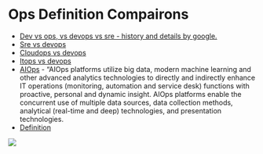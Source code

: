 # Ops Definition Compairons

* [Dev vs ops, vs devops vs sre - history and details by google.](https://www.youtube.com/watch?v=tEylFyxbDLE\&list=PLIivdWyY5sqJrKl7D2u-gmis8h9K66qoj\&index=2)
* [Sre vs devops](https://medium.com/hackernoon/sre-vs-devops-the-dilemma-f7054714525c)
* [Cloudops vs devops](https://victorops.com/blog/what-is-cloudops-vs-devops)
* [Itops vs devops](https://www.graylog.org/post/itops-vs-devops-what-is-the-difference)&#x20;
* [AIOps](https://www.appdynamics.com/what-is-ai-ops/) - “AIOps platforms utilize big data, modern machine learning and other advanced analytics technologies to directly and indirectly enhance IT operations (monitoring, automation and service desk) functions with proactive, personal and dynamic insight. AIOps platforms enable the concurrent use of multiple data sources, data collection methods, analytical (real-time and deep) technologies, and presentation technologies.
* [Definition](https://dzone.com/articles/dev-vs-ops-and-devops)

![](https://lh3.googleusercontent.com/-q3xPZ\_ASRimnV37VYLqPZxoKFSQPKSrkIQdnBHaxCPOkP9rTZT7t-6n98Zp4NKwG8QuuFNlk4omZv234Dx8QrBohcVzh7kLoiOwYmfHF5skCBKt6q8zRaHZrn2r481i3QXzr7hH)
